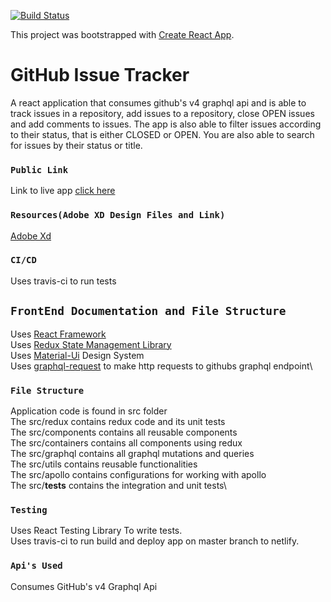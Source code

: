[![Build Status](https://travis-ci.com/tribeless/savannah-test.svg?branch=master)](https://travis-ci.com/tribeless/savannah-test)

This project was bootstrapped with [Create React App](https://github.com/facebook/create-react-app).

# GitHub Issue Tracker

A react application that consumes github's v4 graphql api and is able to track issues in a repository, add issues to a repository, close OPEN issues and add comments to issues. The app is also able to filter issues according to their status, that is either CLOSED or OPEN. You are also able to search for issues by their status or title.

### `Public Link`

Link to live app [click here](https://github-issues-tracker.netlify.app/)
### `Resources(Adobe XD Design Files and Link)`

[Adobe Xd](https://drive.google.com/drive/folders/1W4kBuzqXQ8mxuUv2JxLUzuokl2zfJI--?usp=sharing)
### `CI/CD`

Uses travis-ci to run tests
## `FrontEnd Documentation and File Structure`

Uses [React Framework](https://reactjs.org/)\
Uses [Redux State Management Library](https://redux.js.org/)\
Uses [Material-Ui](https://material-ui.com/) Design System\
Uses [graphql-request](https://www.npmjs.com/package/graphql-request) to make http requests to githubs graphql endpoint\
### `File Structure`
Application code is found in src folder\
The src/redux contains redux code and its unit tests\
The src/components contains all reusable components\
The src/containers contains all components using redux\
The src/graphql contains all graphql mutations and queries\
The src/utils contains reusable functionalities\
The src/apollo contains configurations for working with apollo\
The src/__tests__ contains the integration and unit tests\
### `Testing`
Uses React Testing Library To write tests.\
Uses travis-ci to run build and deploy app on master branch to netlify.

### `Api's Used`
Consumes GitHub's v4 Graphql Api
